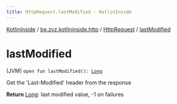 ```yaml
---
title: HttpRequest.lastModified - KotlinInside
---
```


[KotlinInside](../../index.html) / [be.zvz.kotlininside.http](../index.html) / [HttpRequest](index.html) / [lastModified](./last-modified.html)

# lastModified

(JVM) `open fun lastModified(): `[`Long`](https://kotlinlang.org/api/latest/jvm/stdlib/kotlin/-long/index.html)

Get the 'Last-Modified' header from the response

**Return**
[Long](https://kotlinlang.org/api/latest/jvm/stdlib/kotlin/-long/index.html): last modified value, -1 on failures

